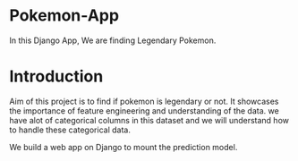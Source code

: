 # Pokemon-App
In this Django App, We are finding Legendary Pokemon.

# Introduction
Aim of this project is to find if pokemon is legendary or not.
It showcases the importance of feature engineering and understanding of the data. we have alot of categorical columns in this dataset and we will
understand how to handle these categorical data.

We build a web app on Django to mount the prediction model.

